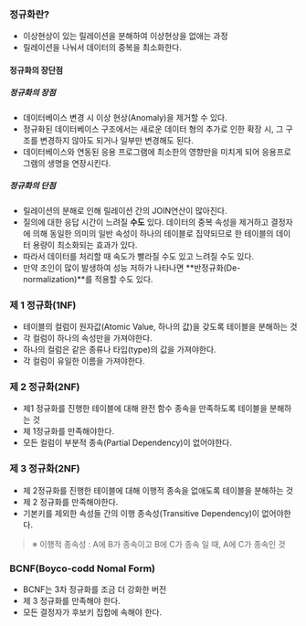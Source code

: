 ### 정규화란?
- 이상현상이 있는 릴레이션을 분해하여 이상현상을 없애는 과정
- 릴레이션을 나눠서 데이터의 중복을 최소화한다.

#### 정규화의 장단점
##### **정규화의 장점**
- 데이터베이스 변경 시 이상 현상(Anomaly)을 제거할 수 있다.
- 정규화된 데이터베이스 구조에서는 새로운 데이터 형의 추가로 인한 확장 시, 그 구조를 변경하지 않아도 되거나 일부만 변경해도 된다.
- 데이터베이스와 연동된 응용 프로그램에 최소한의 영향만을 미치게 되어 응용프로그램의 생명을 연장시킨다.
##### **정규화의 단점**
- 릴레이션의 분해로 인해 릴레이션 간의 JOIN연산이 많아진다.
- 질의에 대한 응답 시간이 느려질 **수도** 있다. 데이터의 중복 속성을 제거하고 결정자에 의해 동일한 의미의 일반 속성이 하나의 테이블로 집약되므로 한 테이블의 데이터 용량이 최소화되는 효과가 있다. 
- 따라서 데이터를 처리할 때 속도가 빨라질 수도 있고 느려질 수도 있다.
- 만약 조인이 많이 발생하여 성능 저하가 나타나면 **반정규화(De-normalization)**를 적용할 수도 있다.

### 제 1 정규화(1NF)

- 테이블의 컬럼이 원자값(Atomic Value, 하나의 값)을 갖도록 테이블을 분해하는 것
- 각 컬럼이 하나의 속성만을 가져야한다.
- 하나의 컬럼은 같은 종류나 타입(type)의 값을 가져야한다.
- 각 컬럼이 유일한 이름을 가져야한다.
### 제 2 정규화(2NF)
- 제1 정규화를 진행한 테이블에 대해 완전 함수 종속을 만족하도록 테이블을 분해하는 것
- 제 1정규화를 만족해야한다.
- 모든 컬럼이 부분적 종속(Partial Dependency)이 없어야한다.
### 제 3 정규화(2NF)
- 제 2정규화를 진행한 테이블에 대해 이행적 종속을 없애도록 테이블을 분해하는 것
- 제 2 정규화를 만족해야한다.
- 기본키를 제외한 속성들 간의 이행 종속성(Transitive Dependency)이 없어야한다.
>※ 이행적 종속성 : A에 B가 종속이고 B에 C가 종속 일 때, A에 C가 종속인 것
### BCNF(Boyco-codd Nomal Form)
- BCNF는 3차 정규화를 조금 더 강화한 버전
- 제 3 정규화를 만족해야 한다.
- 모든 결정자가 후보키 집합에 속해야 한다.